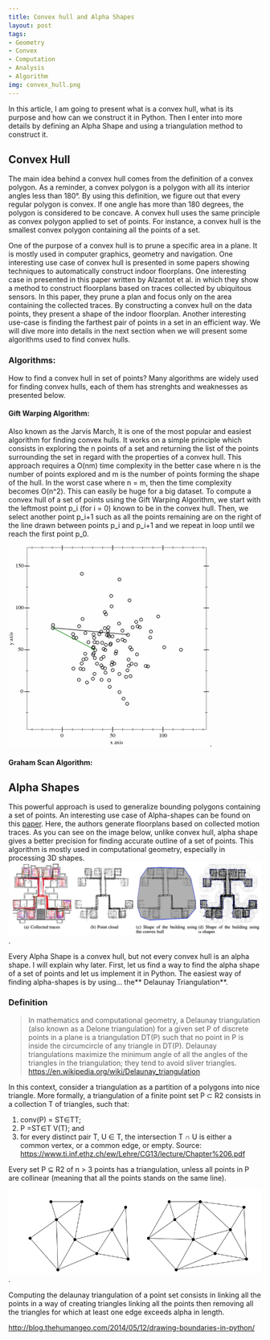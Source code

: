 ```yaml
---
title: Convex hull and Alpha Shapes
layout: post
tags:
- Geometry
- Convex
- Computation
- Analysis
- Algorithm
img: convex_hull.png
---
```


In this article, I am going to present what is a convex hull, what is its purpose and how can we construct it in Python. Then I enter into more details by defining an Alpha Shape and using a triangulation method to construct it.

## Convex Hull

The main idea behind a convex hull comes from the definition of a convex polygon. As a reminder, a convex polygon is a polygon with all its interior angles less than 180°. By using this definition, we figure out that every regular polygon is convex. If one angle has more than 180 degrees, the polygon is considered to be concave.
A convex hull uses the same principle as convex polygon applied to set of points. For instance, a convex hull is the smallest convex polygon containing all the points of a set.

One of the purpose of a convex hull is to prune a specific area in a plane. It is mostly used in computer graphics, geometry and navigation. One interesting use case of convex hull is presented in some papers showing techniques to automatically construct indoor floorplans. One interesting case in presented in this paper written by Alzantot et al. in which they show a method to construct floorplans based on traces collected by ubiquitous sensors. In this paper, they prune a plan and focus only on the area containing the collected traces. By constructing a convex hull on the data points, they present a shape of the indoor floorplan.  Another interesting use-case is finding the farthest pair of points in a set in an efficient way. We will dive more into details in the next section when we will present some algorithms used to find convex hulls.


### Algorithms:

How to find a convex hull in set of points?
Many algorithms are widely used for finding convex hulls, each of them has strenghts and weaknesses as presented below.

#### Gift Warping Algorithm: 
Also known as the Jarvis March, It is one of the most popular and easiest algorithm for finding convex hulls. It works on a simple principle which consists in exploring the n points of a set and returning the list of the points surrounding the set in regard with the properties of a convex hull. This approach requires a O(nm) time complexity in the better case where n is the number of points explored and m is the number of points forming the shape of the hull. In the worst case where n = m, then the time complexity becomes O(n^2). This can easily be huge for a big dataset.
To compute a convex hull of a set of points using the Gift Warping Algorithm, we start with the leftmost point p_i (for i = 0) known to be in the convex hull. Then, we select another point p_i+1 such as all the points remaining are on the right of the line drawn between points p_i and p_i+1 and we repeat in loop until we reach the first point p_0.

![Animation of the Gift Warping Algorithm](/gift_warping.gif).

#### Graham Scan Algorithm:





## Alpha Shapes

This powerful approach is used to generalize bounding polygons containing a set of points. An interesting use case of Alpha-shapes can be found on this [paper](https://www.researchgate.net/publication/230868294_CrowdInside_Automatic_Construction_of_Indoor_Floorplans). Here, the authors generate floorplans based on collected motion traces. As you can see on the image below, unlike convex hull, alpha shape gives a better precision for finding accurate outline of a set of points. This algorithm is mostly used in computational geometry, especially in processing 3D shapes.
![Illustration of convex hull and alpha shape to construct a floorplan](/alpha_shape.png).

Every Alpha Shape is a convex hull, but not every convex hull is an alpha shape. I will explain why later. First, let us find a way to find the alpha shape of a set of points and let us implement it in Python.
The easiest way of finding alpha-shapes is by using... the** Delaunay Triangulation**.

### Definition
> In mathematics and computational geometry, a Delaunay triangulation (also known as a Delone triangulation) for a given set P of discrete points in a plane is a triangulation DT(P) such that no point in P is inside the circumcircle of any triangle in DT(P). Delaunay triangulations maximize the minimum angle of all the angles of the triangles in the triangulation; they tend to avoid sliver triangles.
> https://en.wikipedia.org/wiki/Delaunay_triangulation


In this context, consider a triangulation as a partition of a polygons into nice triangle. More formally, a triangulation of a finite point set P ⊂ R2 consists in a collection T of triangles, such that:
1. conv(P) = ST∈TT;
2. P =ST∈T V(T); and
3. for every distinct pair T, U ∈ T, the intersection T ∩ U is either a common vertex, or a common edge, or empty.
Source: https://www.ti.inf.ethz.ch/ew/Lehre/CG13/lecture/Chapter%206.pdf

Every set P ⊆ R2 of n > 3 points has a triangulation, unless all points in P are collinear (meaning that all the points stands on the same line).

![Two nice examples of triangulations](/assets/img/triangulation.png).

Computing the delaunay triangulation of a point set consists in linking all the points in a way of creating triangles linking all the points then removing all the triangles for which at least one edge exceeds alpha in length.


http://blog.thehumangeo.com/2014/05/12/drawing-boundaries-in-python/
